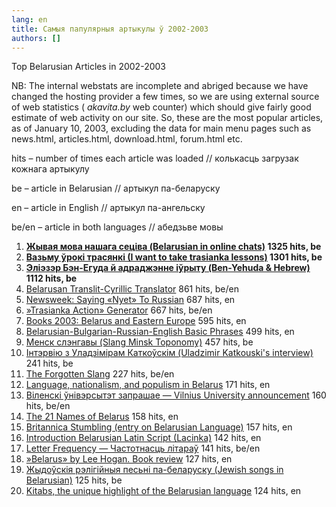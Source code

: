 ```yaml
---
lang: en
title: Самыя папулярныя артыкулы ў 2002-2003
authors: []
---
```



Top Belarusian Articles in 2002-2003

NB: The internal webstats are incomplete and abriged because we have changed the hosting provider a few times, so we are using external source of web statistics ( *akavita.by*  web counter) which should give fairly good estimate of web activity on our site. So, these are the most popular articles, as of January 10, 2003, excluding the data for main menu pages such as news.html, articles.html, download.html, forum.html etc.

<span class=»small»>hits – number of times each article was loaded // колькасць загрузак кожнага артыкулу

be – article in Belarusian // артыкул па-беларуску

en – article in English // артыкул па-ангельску

be/en – article in both languages // абедзьве мовы

</span>

<ol>
<li><strong><a href=»http://www.pravapis.org/articles/art_netspeak.html»>Жывая мова нашага сеціва (Belarusian in online chats)</a> 1325 hits, be</strong></li>
<li><strong><a href=»http://www.pravapis.org/articles/art_trasianka1.html»>Вазьму ўрокi трасянкi (I want to take trasianka lessons)</a> 1301 hits, be</strong></li>
<li><strong><a href=»http://www.pravapis.org/articles/art_hebrew1.html»>Эліэзэр Бэн-Егуда й адраджэнне іўрыту (Ben-Yehuda &amp; Hebrew)</a> 1112 hits, be</strong></li>
<li><a href=»http://www.pravapis.org/translator.html»>Belarusan Translit-Cyrillic Translator</a> 861 hits, be/en</li>
<li><a href=»http://www.pravapis.org/articles/art_no_russian.html»>Newsweek: Saying «Nyet» To Russian</a> 687 hits, en</li>
<li><a href=»http://www.pravapis.org/trasianka.html»>»Trasianka Action» Generator</a> 667 hits, be/en</li>
<li><a href=»http://www.pravapis.org/books2003.html»>Books 2003: Belarus and Eastern Europe</a> 595 hits, en</li>
<li><a href=»http://www.pravapis.org/articles/art_phrases1.html»>Belarusian-Bulgarian-Russian-English Basic Phrases</a> 499 hits, en</li>
<li><a href=»http://www.pravapis.org/articles/art_minsk1.html»>Менск слэнгавы (Slang Minsk Toponomy)</a> 457 hits, be</li>
<li><a href=»http://www.pravapis.org/articles/art_alice_interview.html»>Інтэрвію з Уладзімірам Каткоўскім (Uladzimir Katkouski's interview)</a> 241 hits, be</li>
<li><a href=»http://www.pravapis.org/articles/art_top100.html»>The Forgotten Slang</a> 227 hits, be/en</li>
<li><a href=»http://www.pravapis.org/articles/art_goujon1.html»>Language, nationalism, and populism in Belarus</a> 171 hits, en</li>
<li><a href=»http://www.pravapis.org/articles/art_wilno_university.html»>Віленскі ўнівэрсытэт запрашае — Vilnius University announcement</a> 160 hits, be/en</li>
<li><a href=»http://www.pravapis.org/articles/art_belarus_name.html»>The 21 Names of Belarus</a> 158 hits, en</li>
<li><a href=»http://www.pravapis.org/articles/art_brit.html»>Britannica Stumbling (entry on Belarusian Language)</a> 157 hits, en</li>
<li><a href=»http://www.pravapis.org/articles/art_lac1.html»>Introduction Belarusian Latin Script (Lacinka)</a> 142 hits, en</li>
<li><a href=»http://www.pravapis.org/articles/art_letter_frequency.html»>Letter Frequency — Частотнасць літараў</a> 141 hits, be/en</li>
<li><a href=»http://www.pravapis.org/articles/art_belarus_hogan.html»>»Belarus» by Lee Hogan. Book review</a> 127 hits, en</li>
<li><a href=»http://www.pravapis.org/articles/art_jewish_belarus.html»>Жыдоўскія рэлігійныя песьні па-беларуску (Jewish songs in Belarusian)</a> 125 hits, be</li>
<li><a href=»http://www.pravapis.org/articles/art_kitab1_en.html»>Kitabs, the unique highlight of the Belarusian language</a> 124 hits, en</li>
</ol>
